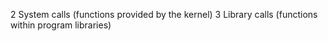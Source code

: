 2   System calls (functions provided by the kernel)
3   Library calls (functions within program libraries)
